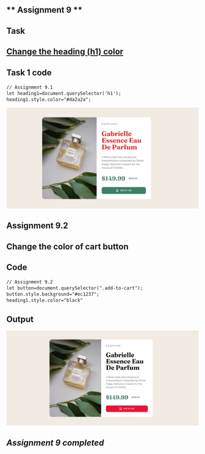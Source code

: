 ## ** Assignment 9 **

## Task 
## <u> Change the heading (h1) color</u>

## Task 1 code
```
// Assignment 9.1
let heading1=document.querySelector('h1');
heading1.style.color="#da2a2a";

```
![Output](./Screenshot%202023-02-08%20123559.png)

## Assignment 9.2
## Change the color of cart button

## Code
```
// Assignment 9.2
let button=document.querySelector(".add-to-cart");
button.style.background="#ec1237";
heading1.style.color="black"

```
## Output
![Output](./Screenshot%202023-02-08%20123951.png)

## _Assignment 9 completed_